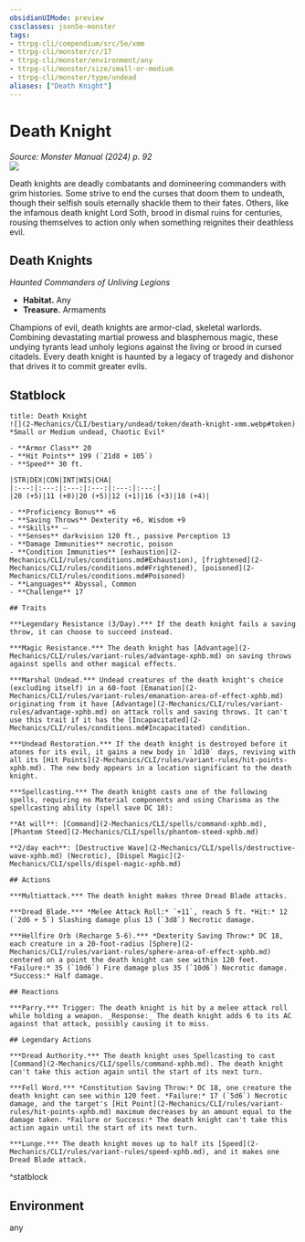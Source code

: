 ```yaml
---
obsidianUIMode: preview
cssclasses: json5e-monster
tags:
- ttrpg-cli/compendium/src/5e/xmm
- ttrpg-cli/monster/cr/17
- ttrpg-cli/monster/environment/any
- ttrpg-cli/monster/size/small-or-medium
- ttrpg-cli/monster/type/undead
aliases: ["Death Knight"]
---
```

# Death Knight
*Source: Monster Manual (2024) p. 92*  
![](2-Mechanics/CLI/bestiary/undead/img/death-knights.webp#right)

Death knights are deadly combatants and domineering commanders with grim histories. Some strive to end the curses that doom them to undeath, though their selfish souls eternally shackle them to their fates. Others, like the infamous death knight Lord Soth, brood in dismal ruins for centuries, rousing themselves to action only when something reignites their deathless evil.

## Death Knights

*Haunted Commanders of Unliving Legions*

- **Habitat.** Any  
- **Treasure.** Armaments  

Champions of evil, death knights are armor-clad, skeletal warlords. Combining devastating martial prowess and blasphemous magic, these undying tyrants lead unholy legions against the living or brood in cursed citadels. Every death knight is haunted by a legacy of tragedy and dishonor that drives it to commit greater evils.

## Statblock

```ad-statblock
title: Death Knight
![](2-Mechanics/CLI/bestiary/undead/token/death-knight-xmm.webp#token)
*Small or Medium undead, Chaotic Evil*

- **Armor Class** 20 
- **Hit Points** 199 (`21d8 + 105`) 
- **Speed** 30 ft.

|STR|DEX|CON|INT|WIS|CHA|
|:---:|:---:|:---:|:---:|:---:|:---:|
|20 (+5)|11 (+0)|20 (+5)|12 (+1)|16 (+3)|18 (+4)|

- **Proficiency Bonus** +6
- **Saving Throws** Dexterity +6, Wisdom +9
- **Skills** ⏤
- **Senses** darkvision 120 ft., passive Perception 13
- **Damage Immunities** necrotic, poison
- **Condition Immunities** [exhaustion](2-Mechanics/CLI/rules/conditions.md#Exhaustion), [frightened](2-Mechanics/CLI/rules/conditions.md#Frightened), [poisoned](2-Mechanics/CLI/rules/conditions.md#Poisoned)
- **Languages** Abyssal, Common
- **Challenge** 17

## Traits

***Legendary Resistance (3/Day).*** If the death knight fails a saving throw, it can choose to succeed instead.

***Magic Resistance.*** The death knight has [Advantage](2-Mechanics/CLI/rules/variant-rules/advantage-xphb.md) on saving throws against spells and other magical effects.

***Marshal Undead.*** Undead creatures of the death knight's choice (excluding itself) in a 60-foot [Emanation](2-Mechanics/CLI/rules/variant-rules/emanation-area-of-effect-xphb.md) originating from it have [Advantage](2-Mechanics/CLI/rules/variant-rules/advantage-xphb.md) on attack rolls and saving throws. It can't use this trait if it has the [Incapacitated](2-Mechanics/CLI/rules/conditions.md#Incapacitated) condition.

***Undead Restoration.*** If the death knight is destroyed before it atones for its evil, it gains a new body in `1d10` days, reviving with all its [Hit Points](2-Mechanics/CLI/rules/variant-rules/hit-points-xphb.md). The new body appears in a location significant to the death knight.

***Spellcasting.*** The death knight casts one of the following spells, requiring no Material components and using Charisma as the spellcasting ability (spell save DC 18):

**At will**: [Command](2-Mechanics/CLI/spells/command-xphb.md), [Phantom Steed](2-Mechanics/CLI/spells/phantom-steed-xphb.md)

**2/day each**: [Destructive Wave](2-Mechanics/CLI/spells/destructive-wave-xphb.md) (Necrotic), [Dispel Magic](2-Mechanics/CLI/spells/dispel-magic-xphb.md)

## Actions

***Multiattack.*** The death knight makes three Dread Blade attacks.

***Dread Blade.*** *Melee Attack Roll:* `+11`, reach 5 ft. *Hit:* 12 (`2d6 + 5`) Slashing damage plus 13 (`3d8`) Necrotic damage.

***Hellfire Orb (Recharge 5-6).*** *Dexterity Saving Throw:* DC 18, each creature in a 20-foot-radius [Sphere](2-Mechanics/CLI/rules/variant-rules/sphere-area-of-effect-xphb.md) centered on a point the death knight can see within 120 feet. *Failure:* 35 (`10d6`) Fire damage plus 35 (`10d6`) Necrotic damage. *Success:* Half damage.

## Reactions

***Parry.*** Trigger: The death knight is hit by a melee attack roll while holding a weapon. _Response:_ The death knight adds 6 to its AC against that attack, possibly causing it to miss.

## Legendary Actions

***Dread Authority.*** The death knight uses Spellcasting to cast [Command](2-Mechanics/CLI/spells/command-xphb.md). The death knight can't take this action again until the start of its next turn.

***Fell Word.*** *Constitution Saving Throw:* DC 18, one creature the death knight can see within 120 feet. *Failure:* 17 (`5d6`) Necrotic damage, and the target's [Hit Point](2-Mechanics/CLI/rules/variant-rules/hit-points-xphb.md) maximum decreases by an amount equal to the damage taken. *Failure or Success:* The death knight can't take this action again until the start of its next turn.

***Lunge.*** The death knight moves up to half its [Speed](2-Mechanics/CLI/rules/variant-rules/speed-xphb.md), and it makes one Dread Blade attack.
```
^statblock

## Environment

any